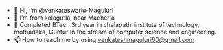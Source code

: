 - 👋 Hi, I’m @venkateswarlu-Maguluri
- 👀 I’m from kolagutla, near Macherla
- 🌱 Completed BTech 3rd year in chalapathi institute of technology, mothadaka, Guntur
      In the stream of computer science and engineering.
- 📫 How to reach me  by using venkateshmaguluri60@gmail.com

<!---
venkateswarlu-Maguluri/venkateswarlu-Maguluri is a ✨ special ✨ repository because its `README.md` (this file) appears on your GitHub profile.
You can click the Preview link to take a look at your changes.
--->
